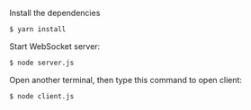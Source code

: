 Install the dependencies
```bash
$ yarn install
```

Start WebSocket server:
```bash
$ node server.js
```

Open another terminal, then type this command to open client:
```bash
$ node client.js
```